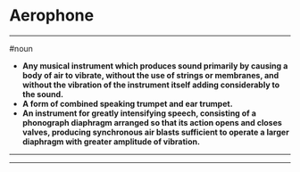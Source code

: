 # Aerophone
---
#noun
- **Any musical instrument which produces sound primarily by causing a body of air to vibrate, without the use of strings or membranes, and without the vibration of the instrument itself adding considerably to the sound.**
- **A form of combined speaking trumpet and ear trumpet.**
- **An instrument for greatly intensifying speech, consisting of a phonograph diaphragm arranged so that its action opens and closes valves, producing synchronous air blasts sufficient to operate a larger diaphragm with greater amplitude of vibration.**
---
---
